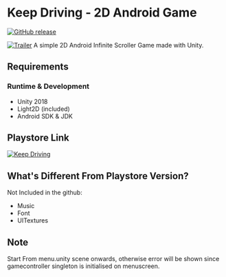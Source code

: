 # Keep Driving - 2D Android Game
[![GitHub release](https://img.shields.io/github/release/rocksdanister/keepdriving.svg)](https://github.com/rocksdanister/KeepDriving/releases)

[![Trailer](https://i.imgur.com/J0NFaaT.png)](https://youtu.be/NnTo1cddtJ0 "demo")
A simple 2D Android Infinite Scroller Game made with Unity.

## Requirements
### Runtime & Development
- Unity 2018
- Light2D (included)
- Android SDK & JDK

## Playstore Link
[![Keep Driving](https://play.google.com/intl/en_us/badges/images/generic/en_badge_web_generic.png)](https://play.google.com/store/apps/details?id=com.Rocksdanister.KeepDriving)

## What's Different From Playstore Version?
Not Included in the github:
- Music
- Font
- UITextures

## Note
Start From menu.unity scene onwards, otherwise error will be shown since gamecontroller singleton is initialised on menuscreen.

